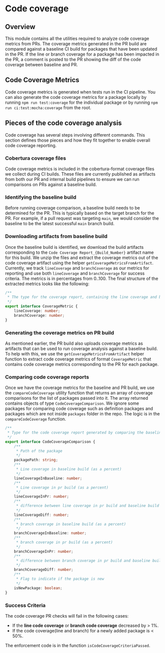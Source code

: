 # Code coverage

## Overview

This module contains all the utilities required to analyze code coverage metrics from PRs. The coverage metrics generated in the PR build are compared against a baseline CI build for packages that have been updated in the PR. If the line or branch coverage for a package has been impacted in the PR, a comment is posted to the PR showing the diff of the code coverage between baseline and PR.

## Code Coverage Metrics

Code coverage metrics is generated when tests run in the CI pipeline. You can also generate the code coverage metrics for a package locally by running `npm run test:coverage` for the individual package or by running `npm run ci:test:mocha:coverage` from the root.

## Pieces of the code coverage analysis

Code coverage has several steps involving different commands. This section defines those pieces and how they fit together to enable overall code coverage reporting.

### Cobertura coverage files

Code coverage metrics is included in the cobertura-format coverage files we collect during CI builds. These files are currently published as artifacts from both our PR and internal build pipelines to ensure we can run comparisons on PRs against a baseline build.

### Identifying the baseline build

Before running coverage comparison, a baseline build needs to be determined for the PR. This is typically based on the target branch for the PR. For example, if a pull request was targeting `main`, we would consider the baseline to be the latest successful `main` branch build.

### Downloading artifacts from baseline build

Once the baseline build is identified, we download the build artifacts corresponding to the `Code Coverage Report_{Build_Number}` artifact name for this build. We unzip the files and extract the coverage metrics out of the code coverage artifact using the helper `getCoverageMetricsFromArtifact`. Currently, we track `lineCoverage` and `branchCoverage` as our metrics for reporting and
use both `lineCoverage` and `branchCoverage` for success criteria. The metrics is in percentages from 0..100. The final structure of the extracted metrics looks like the following:

```typescript
/**
 * The type for the coverage report, containing the line coverage and branch coverage(in percentage) for each package
 */
export interface CoverageMetric {
	lineCoverage: number;
	branchCoverage: number;
}
```

### Generating the coverage metrics on PR build

As mentioned earlier, the PR build also uploads coverage metrics as artifacts that can be used to run coverage analysis against a baseline build. To help with this, we use the `getCoverageMetricsFromArtifact` helper function to extract code coverage metrics of format `CoverageMetric` that contains code coverage metrics corresponding to the PR for each package.

### Comparing code coverage reports

Once we have the coverage metrics for the baseline and PR build, we use the `compareCodeCoverage` utility function that returns an array of coverage comparisons for the list of packages passed into it. The array returned contains objects of type `CodeCoverageComparison`. We ignore some packages for comparing code coverage such as definition packages and packages which are not inside `packages` folder in the repo. The logic is in the `compareCodeCoverage` function.

```typescript
/**
 * Type for the code coverage report generated by comparing the baseline and pr code coverage
 */
export interface CodeCoverageComparison {
	/**
	 * Path of the package
	 */
	packagePath: string;
	/**
	 * Line coverage in baseline build (as a percent)
	 */
	lineCoverageInBaseline: number;
	/**
	 * Line coverage in pr build (as a percent)
	 */
	lineCoverageInPr: number;
	/**
	 * difference between line coverage in pr build and baseline build (percentage points)
	 */
	lineCoverageDiff: number;
	/**
	 * branch coverage in baseline build (as a percent)
	 */
	branchCoverageInBaseline: number;
	/**
	 * branch coverage in pr build (as a percent)
	 */
	branchCoverageInPr: number;
	/**
	 * difference between branch coverage in pr build and baseline build (percentage points)
	 */
	branchCoverageDiff: number;
	/**
	 * Flag to indicate if the package is new
	 */
	isNewPackage: boolean;
}
```

### Success Criteria

The code coverage PR checks will fail in the following cases:

- If the **line code coverage** or **branch code coverage** decreased by > 1%.
- If the code coverage(line and branch) for a newly added package is < 50%.

The enforcement code is in the function `isCodeCoverageCriteriaPassed`.
